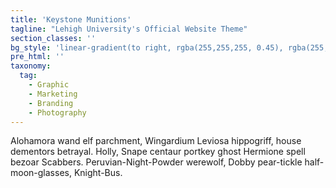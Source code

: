 ```yaml
---
title: 'Keystone Munitions'
tagline: "Lehigh University's Official Website Theme"
section_classes: ''
bg_style: 'linear-gradient(to right, rgba(255,255,255, 0.45), rgba(255,255,255, 0.45)), url(https://s3-us-west-2.amazonaws.com/s.cdpn.io/481345/teacher_student-compressor.jpg)'
pre_html: ''
taxonomy:
  tag:
    - Graphic
    - Marketing
    - Branding
    - Photography
---
```

Alohamora wand elf parchment, Wingardium Leviosa hippogriff, house dementors betrayal. Holly, Snape centaur portkey ghost Hermione spell bezoar Scabbers. Peruvian-Night-Powder werewolf, Dobby pear-tickle half-moon-glasses, Knight-Bus.
